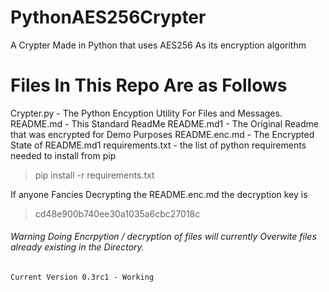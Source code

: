 # PythonAES256Crypter
A Crypter Made in Python that uses AES256 As its encryption algorithm

# Files In This Repo Are as Follows

Crypter.py - The Python Encyption Utility For Files and Messages.
README.md - This Standard ReadMe
README.md1 - The Original Readme that was encrypted for Demo Purposes
README.enc.md - The Encrypted State of README.md1
requirements.txt - the list of python requirements needed to install from pip
> pip install -r requirements.txt

If anyone Fancies Decrypting the README.enc.md the decryption key is 
> cd48e900b740ee30a1035a6cbc27018c
###### Warning Doing Encrpytion / decryption of files will currently Overwite files already existing in the Directory.

```
Current Version 0.3rc1 - Working
```